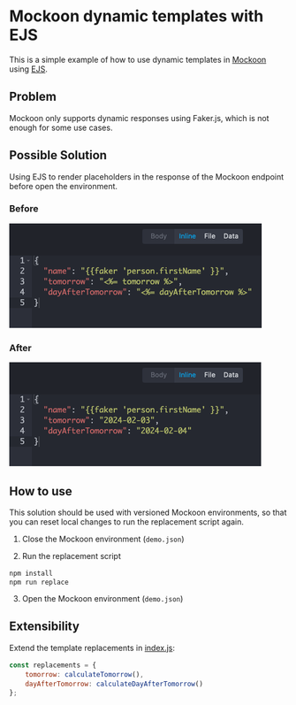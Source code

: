 # Mockoon dynamic templates with EJS

This is a simple example of how to use dynamic templates in [Mockoon](https://mockoon.com/) using [EJS](https://ejs.co/).

## Problem

Mockoon only supports dynamic responses using Faker.js, which is not enough for some use cases.

## Possible Solution

Using EJS to render placeholders in the response of the Mockoon endpoint before open the environment.

### Before

![Before](./images/before.png)

### After 

![After](./images/after.png)

## How to use

This solution should be used with versioned Mockoon environments, so that you can reset local changes to run the replacement script again.

1. Close the Mockoon environment (`demo.json`)

2. Run the replacement script 

```
npm install
npm run replace
```

3. Open the Mockoon environment (`demo.json`)

## Extensibility

Extend the template replacements in [index.js](./index.js):

```javascript
const replacements = {
    tomorrow: calculateTomorrow(),
    dayAfterTomorrow: calculateDayAfterTomorrow()
};
```
